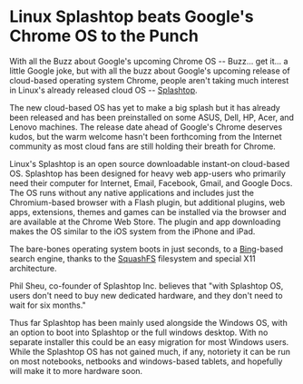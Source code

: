 # Linux Splashtop beats Google's Chrome OS to the Punch

With all the Buzz about Google's upcoming Chrome OS -- Buzz... get it... a little Google joke, but with all the buzz about Google's upcoming release of cloud-based operating system Chrome, people aren't taking much interest in Linux's already released cloud OS -- <a href="http://www.splashtop.com/">Splashtop</a>.

The new cloud-based OS has yet to make a big splash but it has already been released and has been preinstalled on some ASUS, Dell, HP, Acer, and Lenovo machines. The release date ahead of Google's Chrome deserves kudos, but the warm welcome hasn't been forthcoming from the Internet community as most cloud fans are still holding their breath for Chrome. 


Linux's Splashtop is an open source downloadable instant-on cloud-based OS. Splashtop has been designed for heavy web app-users who primarily need their computer for Internet, Email, Facebook, Gmail, and Google Docs.  The OS runs without any native applications and includes just the Chromium-based browser with a Flash plugin, but additional plugins, web apps, extensions, themes and games can be installed via the browser and are available at the Chrome Web Store. The plugin and app downloading makes the OS similar to the iOS system from the iPhone and iPad. 

The bare-bones operating system boots in just seconds, to a <a href="http://www.bing.com/">Bing</a>-based search engine, thanks to the <a href="http://squashfs.org/">SquashFS</a> filesystem and special X11 architecture.

Phil Sheu, co-founder of Splashtop Inc. believes that "with Splashtop OS, users don't need to buy new dedicated hardware, and they don't need to wait for six months." 

Thus far Splashtop has been mainly used alongside the Windows OS, with an option to boot into Splashtop or the full windows desktop. With no separate installer this could be an easy migration for most Windows users.  While the Splashtop OS has not gained much, if any, notoriety it can be run on most notebooks, netbooks and windows-based tablets, and hopefully will make it to more hardware soon.

